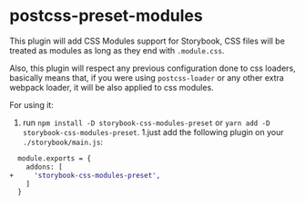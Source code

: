 # postcss-preset-modules

This plugin will add CSS Modules support for Storybook, CSS files will be treated
as modules as long as they end with `.module.css`.

Also, this plugin will respect any previous configuration done to css loaders,
basically means that, if you were using `postcss-loader` or any other extra
webpack loader, it will be also applied to css modules.

For using it:
1. run `npm install -D storybook-css-modules-preset` or `yarn add -D storybook-css-modules-preset`.
1.just add the following plugin on your `./storybook/main.js`:

```diff
  module.exports = {
    addons: [
+     'storybook-css-modules-preset',
    ]
  }
```
